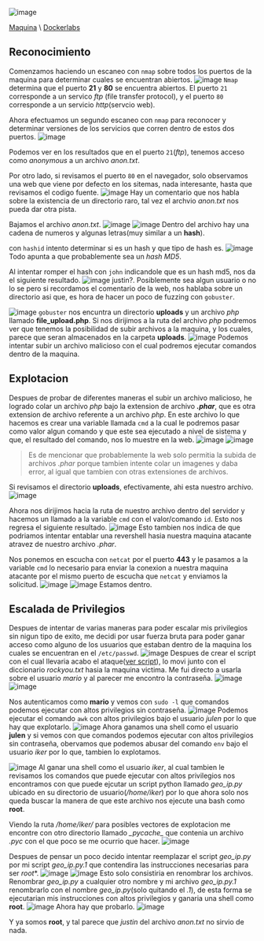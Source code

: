 ![image](imgs/file-banner.png)

[Maquina](https://mega.nz/file/yAUAGKbJ#yDt6iFURxBS-0ZZinTSXuNPM0HtOfkxvOTqXAw63lp8)   \   [Dockerlabs](https://dockerlabs.es/)


## Reconocimiento
Comenzamos haciendo un escaneo con `nmap` sobre todos los puertos de la maquina para determinar cuales se encuentran abiertos.
![image](imgs/file-img1.png)
`Nmap` determina que el puerto **21** y **80** se encuentra abiertos.
El puerto `21` corresponde a un servico *ftp* (file transfer protocol), y el puerto `80` corresponde a un servicio *http*(servcio web).

Ahora efectuamos un segundo escaneo con `nmap` para reconocer y determinar versiones de los servicios que corren dentro de estos dos puertos.
![image](imgs/file-img2.png)

Podemos ver en los resultados que en el puerto `21`(*ftp*), tenemos acceso como *anonymous* a un archivo *anon.txt*.

Por otro lado, si revisamos el puerto `80` en el navegador, solo observamos una web que viene por defecto en los sitemas, nada interesante, hasta que revisamos el codigo fuente.
![image](imgs/file-img3.png)
Hay un comentario que nos habla sobre la existencia de un directorio raro, tal vez el archvio *anon.txt* nos pueda dar otra pista.

Bajamos el archivo *anon.txt*.
![image](imgs/file-img4.png)
![image](imgs/file-img5.png)
Dentro del archivo hay una cadena de numeros y algunas letras(muy similar a un **hash**).

con `hashid` intento determinar si es un hash y que tipo de hash es.
![image](imgs/file-img6.png)
Todo apunta a que probablemente sea un *hash MD5*.

Al intentar romper el hash con `john` indicandole que es un hash md5, nos da el siguiente resultado.
![image](imgs/file-img7.png)
justin?. Posiblemente sea algun usuario o no lo se pero si recordamos el comentario de la web, nos hablaba sobre un directorio asi que, es hora de hacer un poco de fuzzing con `gobuster`.

![image](imgs/file-img8.png)
`gobuster` nos encuntra un directorio **uploads** y un archivo *php* llamado **file_upload.php**. Si nos dirijimos a la ruta del archivo *php* podremos ver que tenemos la posibilidad de subir archivos a la maquina, y los cuales, parece que seran almacenados en la carpeta **uploads**.
![image](imgs/file-img9.png)
Podemos intentar subir un archivo malicioso con el cual podremos ejecutar comandos dentro de la maquina.


## Explotacion
Despues de probar de diferentes maneras el subir un archivo malicioso, he logrado colar un archivo *php* bajo la extension de archivo ***.phar***, que es otra extension de archivo referente a un archivo *php*. En este archivo lo que hacemos es crear una variable llamada `cmd` a la cual le podremos pasar como valor algun comando y que este sea ejecutado a nivel de sistema y que, el resultado del comando, nos lo muestre en la web.
![image](imgs/file-img10.png)
![image](imgs/file-img11.png)
> Es de mencionar que probablemente la web solo permitia la subida de archivos *.phar* porque tambien intente colar un imagenes y daba error, al igual que tambien con otras extensiones de archivos.

Si revisamos el directorio **uploads**, efectivamente, ahi esta nuestro archivo.
![image](imgs/file-img12.png)

Ahora nos dirijimos hacia la ruta de nuestro archivo dentro del servidor y hacemos un llamado a la variable `cmd` con el valor/comando `id`. Esto nos regresa el siguiente resultado.
![image](imgs/file-img13.png)
Esto tambien nos indica de que podriamos intentar entablar una revershell hasia nuestra maquina atacante atravez de nuestro archivo *.phar*.

Nos ponemos en escucha con `netcat` por el puerto **443** y le pasamos a la variable `cmd` lo necesario para enviar la conexion a nuestra maquina atacante por el mismo puerto de escucha que `netcat` y enviamos la solicitud.
![image](imgs/file-img14.png)
![image](imgs/file-img15.png)
Estamos dentro.

## Escalada de Privilegios
Despues de intentar de varias maneras para poder escalar mis privilegios sin nigun tipo de exito, me decidi por usar fuerza bruta para poder ganar acceso como alguno de los usuarios que estaban dentro de la maquina los cuales se encuentran en el `/etc/passwd`.
![image](imgs/file-img16.png)
Despues de crear el script con el cual llevaria acabo el ataque([ver script](https://github.com/Crisstianpdx/Su-Force)), lo movi junto con el diccionario *rockyou.txt* hasia la maquina victima.
Me fui directo a usarla sobre el usuario *mario* y al parecer me encontro la contraseña.
![image](imgs/file-img17.png)
![image](imgs/file-img18.png)

Nos autenticamos como **mario** y vemos con `sudo -l` que comandos podemos ejecutar con altos privilegios sin contraseña.
![image](imgs/file-img19.png)
Podemos ejecutar el comando `awk` con altos privilegios bajo el usuario *julen* por lo que hay que explotarlo.
![image](imgs/file-img20.png)
Ahora ganamos una shell como el usuario **julen** y si vemos con que comandos podemos ejecutar con altos privilegios sin contraseña, obervamos que podemos abusar del comando `env` bajo el usuario *iker* por lo que, tambien lo explotamos.

![image](imgs/file-img21.png)
Al ganar una shell como el usuario *iker*, al cual tambien le revisamos los comandos que puede ejecutar con altos privilegios nos encontramos con que puede ejcutar un script python llamado *geo_ip.py* ubicado en su directorio de usuario(*/home/iker*) por lo que ahora solo nos queda buscar la manera de que este archivo nos ejecute una bash como **root**.

Viendo la ruta */home/iker/* para posibles vectores de explotacion me encontre con otro directorio llamado *\__pycache__* que contenia un archivo *.pyc* con el que poco se me ocurrio que hacer.
![image](imgs/file-img22.png)

Despues de pensar un poco decido intentar reemplazar el script *geo_ip.py* por mi script *geo_ip.py.1* que contendira las instrucciones necesarias para ser *root**.
![image](imgs/file-img23.png)
![image](imgs/file-img24.png)
Esto solo consistiria en renombrar los archivos. Renombrar *geo_ip.py* a cualquier otro nombre y mi archivo *geo_ip.py.1* renombrarlo con el nombre *geo_ip.py*(solo quitando el *.1*), de esta forma se ejecutarian mis instrucciones con altos privilegios y ganaria una shell como **root**.
![image](imgs/file-img25.png)
Ahora hay que probarlo.
![image](imgs/file-img26.png)

Y ya somos **root**, y tal parece que *justin* del archivo *anon.txt* no sirvio de nada.
